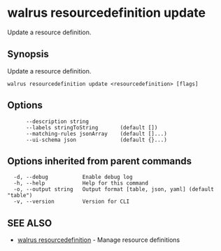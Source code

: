 # walrus resourcedefinition update

Update a resource definition.

## Synopsis

Update a resource definition.

```
walrus resourcedefinition update <resourcedefinition> [flags]
```

## Options

```
      --description string         
      --labels stringToString       (default [])
      --matching-rules jsonArray    (default []...)
      --ui-schema json              (default {}...)
```

## Options inherited from parent commands

```
  -d, --debug           Enable debug log
  -h, --help            Help for this command
  -o, --output string   Output format [table, json, yaml] (default "table")
  -v, --version         Version for CLI
```

## SEE ALSO

* [walrus resourcedefinition](walrus_resourcedefinition)	 - Manage resource definitions

